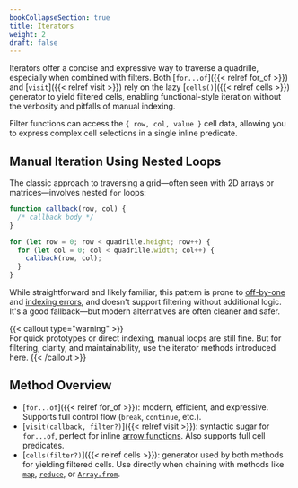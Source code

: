```yaml
---
bookCollapseSection: true
title: Iterators
weight: 2
draft: false
---
```


Iterators offer a concise and expressive way to traverse a quadrille, especially when combined with filters. Both [`for...of`]({{< relref for_of >}}) and [`visit`]({{< relref visit >}}) rely on the lazy [`cells()`]({{< relref cells >}}) generator to yield filtered cells, enabling functional-style iteration without the verbosity and pitfalls of manual indexing.

Filter functions can access the `{ row, col, value }` cell data, allowing you to express complex cell selections in a single inline predicate.

## Manual Iteration Using Nested Loops

The classic approach to traversing a grid—often seen with 2D arrays or matrices—involves nested `for` loops:

```js
function callback(row, col) {
  /* callback body */
}

for (let row = 0; row < quadrille.height; row++) {
  for (let col = 0; col < quadrille.width; col++) {
    callback(row, col);
  }
}
```

While straightforward and likely familiar, this pattern is prone to [off-by-one](https://en.wikipedia.org/wiki/Off-by-one_error) and [indexing errors](https://en.wikipedia.org/wiki/Array_data_structure#Indexing), and doesn't support filtering without additional logic. It's a good fallback—but modern alternatives are often cleaner and safer.

{{< callout type="warning" >}}  
For quick prototypes or direct indexing, manual loops are still fine. But for filtering, clarity, and maintainability, use the iterator methods introduced here.
{{< /callout >}}

## Method Overview

* [`for...of`]({{< relref for_of >}}): modern, efficient, and expressive. Supports full control flow (`break`, `continue`, etc.).
* [`visit(callback, filter?)`]({{< relref visit >}}): syntactic sugar for `for...of`, perfect for inline [arrow functions](https://www.w3schools.com/Js/js_arrow_function.asp). Also supports full cell predicates.
* [`cells(filter?)`]({{< relref cells >}}): generator used by both methods for yielding filtered cells. Use directly when chaining with methods like [`map`](https://developer.mozilla.org/en-US/docs/Web/JavaScript/Reference/Global_Objects/Array/map), [`reduce`](https://developer.mozilla.org/en-US/docs/Web/JavaScript/Reference/Global_Objects/Array/reduce), or [`Array.from`](https://developer.mozilla.org/en-US/docs/Web/JavaScript/Reference/Global_Objects/Array/from).